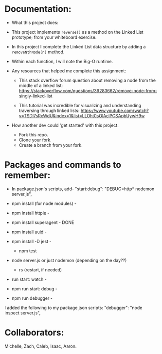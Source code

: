 # Documentation:

  * What this project does:

  * This project implements `reverse()` as a method on the Linked List prototype; from your whiteboard exercise.
  * In this project I complete the Linked List data structure by adding a `removeNthNode(n)` method.
  * Within each function, I will note the Big-O runtime.

  * Any resources that helped me complete this assignment:
    - This stack overflow forum question about removing a node from the middle of a linked list:
    https://stackoverflow.com/questions/39283662/remove-node-from-singly-linked-list

    - This tutorial was incredible for visualizing and understanding traversing through linked lists:
    https://www.youtube.com/watch?v=TSDl7sRxWdU&index=1&list=LLOht0sOlAclPCSApbUywH9w

  * How another dev could 'get started' with this project:
    - Fork this repo.
    - Clone your fork.
    - Create a branch from your fork.


# Packages and commands to remember:
  - In package.json's scripts, add- "start:debug": "DEBUG=http* nodemon server.js",

  - npm install (for node modules) -
  - npm install httpie -
  - npm install superagent - DONE
  - npm install uuid -
  - npm install -D jest -
    - npm test

  - node server.js or just nodemon (depending on the day??)
    - rs (restart, if needed)
  - run start: watch -
  - npm run start: debug -

  - npm run debugger -


  I added the following to my package.json scripts:
  "debugger": "node inspect server.js",


# Collaborators:
Michelle, Zach, Caleb, Isaac, Aaron.

